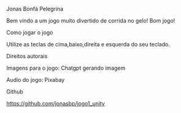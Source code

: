Jonas Bonfá Pelegrina

Bem vindo a um jogo muito divertido de corrida no gelo! Bom jogo!

Como jogar o jogo

Utilize as teclas de cima,baixo,direita e esquerda do seu teclado.

Direitos autorais

Imagens para o jogo: Chatgpt gerando imagem

Audio do jogo: Pixabay

Github

https://github.com/jonasbp/jogo1_unity
